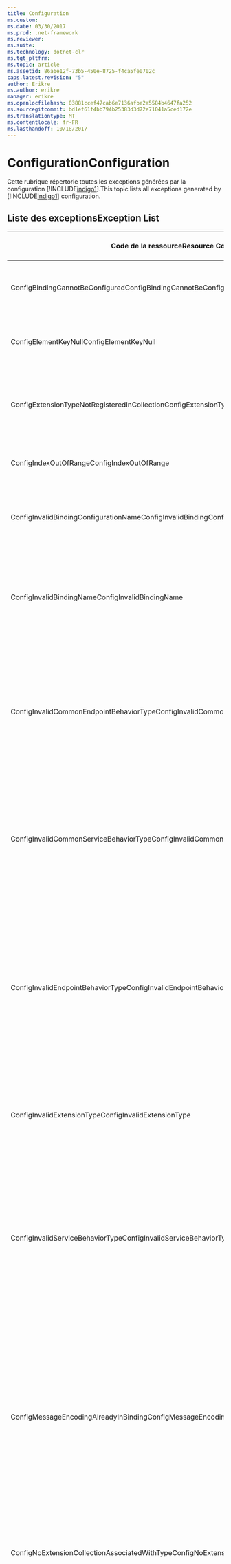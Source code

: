 ```yaml
---
title: Configuration
ms.custom: 
ms.date: 03/30/2017
ms.prod: .net-framework
ms.reviewer: 
ms.suite: 
ms.technology: dotnet-clr
ms.tgt_pltfrm: 
ms.topic: article
ms.assetid: 86a6e12f-73b5-450e-8725-f4ca5fe0702c
caps.latest.revision: "5"
author: Erikre
ms.author: erikre
manager: erikre
ms.openlocfilehash: 03881ccef47cab6e7136afbe2a5584b4647fa252
ms.sourcegitcommit: bd1ef61f4bb794b25383d3d72e71041a5ced172e
ms.translationtype: MT
ms.contentlocale: fr-FR
ms.lasthandoff: 10/18/2017
---
```

# <a name="configuration"></a><span data-ttu-id="147f9-102">Configuration</span><span class="sxs-lookup"><span data-stu-id="147f9-102">Configuration</span></span>
<span data-ttu-id="147f9-103">Cette rubrique répertorie toutes les exceptions générées par la configuration [!INCLUDE[indigo1](../../../../../includes/indigo1-md.md)].</span><span class="sxs-lookup"><span data-stu-id="147f9-103">This topic lists all exceptions generated by [!INCLUDE[indigo1](../../../../../includes/indigo1-md.md)] configuration.</span></span>  
  
## <a name="exception-list"></a><span data-ttu-id="147f9-104">Liste des exceptions</span><span class="sxs-lookup"><span data-stu-id="147f9-104">Exception List</span></span>  
  
|<span data-ttu-id="147f9-105">Code de la ressource</span><span class="sxs-lookup"><span data-stu-id="147f9-105">Resource Code</span></span>|<span data-ttu-id="147f9-106">Chaîne de la ressource</span><span class="sxs-lookup"><span data-stu-id="147f9-106">Resource String</span></span>|  
|-------------------|---------------------|  
|<span data-ttu-id="147f9-107">ConfigBindingCannotBeConfigured</span><span class="sxs-lookup"><span data-stu-id="147f9-107">ConfigBindingCannotBeConfigured</span></span>|<span data-ttu-id="147f9-108">La liaison sur le point de terminaison de service ne peut pas être configurée.</span><span class="sxs-lookup"><span data-stu-id="147f9-108">The binding on the service endpoint cannot be configured.</span></span>|  
|<span data-ttu-id="147f9-109">ConfigElementKeyNull</span><span class="sxs-lookup"><span data-stu-id="147f9-109">ConfigElementKeyNull</span></span>|<span data-ttu-id="147f9-110">L'élément de configuration spécifique ne peut pas avoir la valeur null.</span><span class="sxs-lookup"><span data-stu-id="147f9-110">The specific configuration element key cannot be null.</span></span>|  
|<span data-ttu-id="147f9-111">ConfigExtensionTypeNotRegisteredInCollection</span><span class="sxs-lookup"><span data-stu-id="147f9-111">ConfigExtensionTypeNotRegisteredInCollection</span></span>|<span data-ttu-id="147f9-112">Le type d'extension spécifique n'est pas inscrit dans la collection d'extensions spécifique.</span><span class="sxs-lookup"><span data-stu-id="147f9-112">The specific extension type is not registered in the specific extension collection.</span></span>|  
|<span data-ttu-id="147f9-113">ConfigIndexOutOfRange</span><span class="sxs-lookup"><span data-stu-id="147f9-113">ConfigIndexOutOfRange</span></span>|<span data-ttu-id="147f9-114">La valeur de l'attribut spécifique est hors limites.</span><span class="sxs-lookup"><span data-stu-id="147f9-114">The value for the specific attribute is out of range.</span></span>|  
|<span data-ttu-id="147f9-115">ConfigInvalidBindingConfigurationName</span><span class="sxs-lookup"><span data-stu-id="147f9-115">ConfigInvalidBindingConfigurationName</span></span>|<span data-ttu-id="147f9-116">La configuration spécifique n'a pas de liaison avec le nom spécifique.</span><span class="sxs-lookup"><span data-stu-id="147f9-116">The specific configuration does not have a binding with the specific name.</span></span>|  
|<span data-ttu-id="147f9-117">ConfigInvalidBindingName</span><span class="sxs-lookup"><span data-stu-id="147f9-117">ConfigInvalidBindingName</span></span>|<span data-ttu-id="147f9-118">La configuration spécifique n'a pas de liaison avec le nom spécifique.</span><span class="sxs-lookup"><span data-stu-id="147f9-118">The specific configuration does not have a binding with the specific name.</span></span> <span data-ttu-id="147f9-119">Cette valeur est non valide pour la liaison.</span><span class="sxs-lookup"><span data-stu-id="147f9-119">This is an invalid value for the binding.</span></span>|  
|<span data-ttu-id="147f9-120">ConfigInvalidCommonEndpointBehaviorType</span><span class="sxs-lookup"><span data-stu-id="147f9-120">ConfigInvalidCommonEndpointBehaviorType</span></span>|<span data-ttu-id="147f9-121">Impossible d'ajouter l'extension de comportement spécifique au comportement de point de terminaison commun car elle n'implémente pas le type spécifique.</span><span class="sxs-lookup"><span data-stu-id="147f9-121">Cannot add the specific behavior extension to the common endpoint behavior because it does not implement the specific type.</span></span>|  
|<span data-ttu-id="147f9-122">ConfigInvalidCommonServiceBehaviorType</span><span class="sxs-lookup"><span data-stu-id="147f9-122">ConfigInvalidCommonServiceBehaviorType</span></span>|<span data-ttu-id="147f9-123">Impossible d'ajouter l'extension de comportement spécifique au comportement de service commun car elle n'implémente pas le type spécifique.</span><span class="sxs-lookup"><span data-stu-id="147f9-123">Cannot add the specific behavior extension to the common service behavior because it does not implement the specific type.</span></span>|  
|<span data-ttu-id="147f9-124">ConfigInvalidEndpointBehaviorType</span><span class="sxs-lookup"><span data-stu-id="147f9-124">ConfigInvalidEndpointBehaviorType</span></span>|<span data-ttu-id="147f9-125">Impossible d'ajouter l'extension de comportement spécifique au comportement de point de terminaison spécifique car le type de comportement sous-jacent n'implémente pas l'interface IServiceBehavior.</span><span class="sxs-lookup"><span data-stu-id="147f9-125">Cannot add the specific behavior extension to the specific endpoint behavior because the underlying behavior type does not implement the IServiceBehavior interface.</span></span>|  
|<span data-ttu-id="147f9-126">ConfigInvalidExtensionType</span><span class="sxs-lookup"><span data-stu-id="147f9-126">ConfigInvalidExtensionType</span></span>|<span data-ttu-id="147f9-127">Le type spécifique doit dériver de l'extension spécifique pour être utilisé dans la collection.</span><span class="sxs-lookup"><span data-stu-id="147f9-127">The specific type must derive from the specific extension to be used in the collection.</span></span>|  
|<span data-ttu-id="147f9-128">ConfigInvalidServiceBehaviorType</span><span class="sxs-lookup"><span data-stu-id="147f9-128">ConfigInvalidServiceBehaviorType</span></span>|<span data-ttu-id="147f9-129">Impossible d'ajouter l'extension de comportement au comportement de service avec le nom spécifique car le type de comportement sous-jacent n'implémente pas l'interface IServiceBehavior.</span><span class="sxs-lookup"><span data-stu-id="147f9-129">Cannot add the behavior extension 'to the service behavior with the specific name because the underlying behavior type does not implement the IServiceBehavior interface.</span></span>|  
|<span data-ttu-id="147f9-130">ConfigMessageEncodingAlreadyInBinding</span><span class="sxs-lookup"><span data-stu-id="147f9-130">ConfigMessageEncodingAlreadyInBinding</span></span>|<span data-ttu-id="147f9-131">Impossible d'ajouter l'élément d'encodage de message spécifique.</span><span class="sxs-lookup"><span data-stu-id="147f9-131">Cannot add the specific message encoding element.</span></span> <span data-ttu-id="147f9-132">Un autre élément d'encodage de message existe déjà dans la liaison spécifique.</span><span class="sxs-lookup"><span data-stu-id="147f9-132">Another message encoding element already exists in the specific binding.</span></span> <span data-ttu-id="147f9-133">Il ne peut y avoir qu'un seul élément d'encodage de message pour chaque de liaison.</span><span class="sxs-lookup"><span data-stu-id="147f9-133">There can only be one message encoding element for each binding.</span></span>|  
|<span data-ttu-id="147f9-134">ConfigNoExtensionCollectionAssociatedWithType</span><span class="sxs-lookup"><span data-stu-id="147f9-134">ConfigNoExtensionCollectionAssociatedWithType</span></span>|<span data-ttu-id="147f9-135">Impossible de trouver la collection d'extensions associée à l'extension du type spécifique.</span><span class="sxs-lookup"><span data-stu-id="147f9-135">Cannot find the extension collection associated with extension of the specific type.</span></span>|  
|<span data-ttu-id="147f9-136">ConfigSectionNotFound</span><span class="sxs-lookup"><span data-stu-id="147f9-136">ConfigSectionNotFound</span></span>|<span data-ttu-id="147f9-137">Impossible de créer la section de configuration spécifique.</span><span class="sxs-lookup"><span data-stu-id="147f9-137">The specific configuration section cannot be created.</span></span> <span data-ttu-id="147f9-138">Il manque des informations dans le fichier Machine.config.</span><span class="sxs-lookup"><span data-stu-id="147f9-138">The Machine.config file is missing information.</span></span> <span data-ttu-id="147f9-139">Vérifiez que cette section de configuration est inscrite correctement et que vous avez orthographié le nom de section correctement.</span><span class="sxs-lookup"><span data-stu-id="147f9-139">Verify that this configuration section is properly registered and that you have correctly spelled the section name.</span></span> <span data-ttu-id="147f9-140">Pour les sections Windows Communication Foundation, exécutez ServiceModelReg.exe - i pour corriger cette erreur.</span><span class="sxs-lookup"><span data-stu-id="147f9-140">For Windows Communication Foundation sections, run ServiceModelReg.exe -i to fix this error.</span></span>|  
|<span data-ttu-id="147f9-141">ConfigTransportAlreadyInBinding</span><span class="sxs-lookup"><span data-stu-id="147f9-141">ConfigTransportAlreadyInBinding</span></span>|<span data-ttu-id="147f9-142">Impossible d'ajouter l'élément de transport spécifique.</span><span class="sxs-lookup"><span data-stu-id="147f9-142">Cannot add the specific transport element.</span></span> <span data-ttu-id="147f9-143">Un autre élément de transport existe déjà dans la liaison spécifique.</span><span class="sxs-lookup"><span data-stu-id="147f9-143">Another transport element already exists in the specific binding.</span></span> <span data-ttu-id="147f9-144">Il ne peut y avoir qu'un seul élément d'encodage de message pour chaque de liaison.</span><span class="sxs-lookup"><span data-stu-id="147f9-144">There can only be one message encoding element for each binding.</span></span>|
